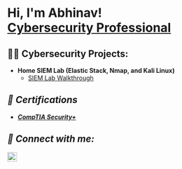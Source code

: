 <h1>Hi, I'm Abhinav! <br/><a href="https://www.linkedin.com/in/abh1navbiju/">Cybersecurity Professional</a>

<h2>🧑‍💻 Cybersecurity Projects:</h2>

- <b>Home SIEM Lab (Elastic Stack, Nmap, and Kali Linux)</b>
  - [SIEM Lab Walkthrough](https://github.com/joshmadakor1/4chan-Image-Analysis-Middleware-C964) <b><i>

<h2>📃 Certifications</h2>

- [CompTIA Security+](https://www.credly.com/badges/feb15d06-2854-4183-9ddb-c02ecad56d2c/public_url)


<h2> 🤳 Connect with me:</h2>

[<img align="left" alt="JoshMadakor | LinkedIn" width="22px" src="https://cdn.jsdelivr.net/npm/simple-icons@v3/icons/linkedin.svg" />][linkedin]

[linkedin]: https://linkedin.com/in/abh1navbiju


<!--
**joshmadakor1/joshmadakor1** is a ✨ _special_ ✨ repository because its `README.md` (this file) appears on your GitHub profile.

Here are some ideas to get you started:

- 🔭 I’m currently working on ...
- 🌱 I’m currently learning ...
- 👯 I’m looking to collaborate on ...
- 🤔 I’m looking for help with ...
- 💬 Ask me about ...
- 📫 How to reach me: ...
- 😄 Pronouns: ...
- ⚡ Fun fact: ...
-->
